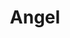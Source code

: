 ---
title: Angel
date: 
draft: false

# descripcion
description : Aros pasantes en plata, marquesita y cristal con cierre sistema clip.

materials: Plata 925

color: 

dimensions: Largo 1,50 x 1,00 cm

code: 01-02-1063

type: "Aros"

categories: []

price: $6.710,00

price_eftvo: $5.705,00

# Images
# first image will be shown in the product page
images:
  # - image: "images/path_to_image"
  # La ubicacion de las imagenes es imagenes/Aros/Aros.Marquesita/01-02-1063-angel
  - image: "./images/aros/marquesita/01-02-1063-angel.jpg"
---